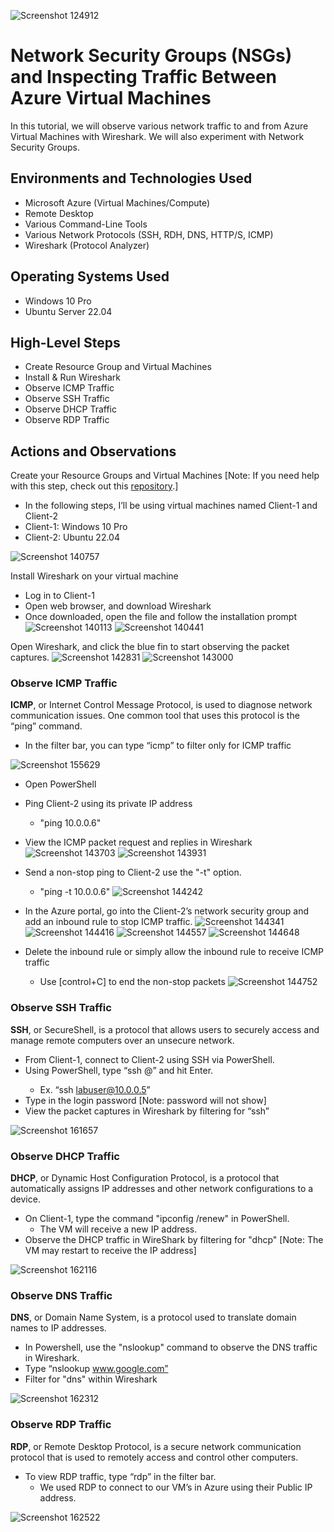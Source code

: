 <p align="center">

  ![Screenshot  124912](https://github.com/user-attachments/assets/bb64eb49-0e3b-4212-94a6-96115b2825fd)

</p>

<h1>Network Security Groups (NSGs) and Inspecting Traffic Between Azure Virtual Machines</h1>
In this tutorial, we will observe various network traffic to and from Azure Virtual Machines with Wireshark. We will also experiment with Network Security Groups. <br />

<h2>Environments and Technologies Used</h2>

- Microsoft Azure (Virtual Machines/Compute)
- Remote Desktop
- Various Command-Line Tools
- Various Network Protocols (SSH, RDH, DNS, HTTP/S, ICMP)
- Wireshark (Protocol Analyzer)

<h2>Operating Systems Used </h2>

- Windows 10 Pro
- Ubuntu Server 22.04

<h2>High-Level Steps</h2>

- Create Resource Group and Virtual Machines
- Install & Run Wireshark
- Observe ICMP Traffic
- Observe SSH Traffic
- Observe DHCP Traffic
- Observe RDP Traffic

<h2>Actions and Observations</h2>

Create your Resource Groups and Virtual Machines [Note: If you need help with this step, check out this [repository](https://github.com/Princess-A1/virtual-machine).]
- In the following steps, I’ll be using virtual machines named Client-1 and Client-2
- Client-1: Windows 10 Pro
- Client-2: Ubuntu 22.04

![Screenshot 140757](https://github.com/user-attachments/assets/e0a0f451-e48d-4592-9c61-9bb5f2192aa4)


Install Wireshark on your virtual machine
- Log in to Client-1
- Open web browser, and download Wireshark
- Once downloaded, open the file and follow the installation prompt
![Screenshot 140113](https://github.com/user-attachments/assets/628842f9-f891-4663-9fad-2f110a142644)
![Screenshot 140441](https://github.com/user-attachments/assets/562d787e-b553-49f5-9dc7-a30f414504ef)


Open Wireshark, and click the blue fin to start observing the packet captures.
![Screenshot 142831](https://github.com/user-attachments/assets/c6251901-f87d-4ec2-80a3-aff22b78f0a4)
![Screenshot 143000](https://github.com/user-attachments/assets/8be0e8f2-f08d-48da-98f6-2c961a92c9a3)


<h3>Observe ICMP Traffic</h3>

**ICMP**, or Internet Control Message Protocol, is used to diagnose network communication issues. One common tool that uses this protocol is the “ping” command.
- In the filter bar, you can type “icmp” to filter only for ICMP traffic 

![Screenshot 155629](https://github.com/user-attachments/assets/4f160c2a-a827-4061-a0d8-7dde211d5e65)

- Open PowerShell
- Ping Client-2 using its private IP address
  - "ping 10.0.0.6"
- View the ICMP packet request and replies in Wireshark
![Screenshot 143703](https://github.com/user-attachments/assets/f877f2ab-c6e3-45be-a369-74db75f30832)
![Screenshot 143931](https://github.com/user-attachments/assets/b2f432f0-32fc-4d11-a49b-ec5473edf802)



- Send a non-stop ping to Client-2 use the "-t" option.
  - "ping -t 10.0.0.6"
 ![Screenshot 144242](https://github.com/user-attachments/assets/eb6d126f-7e11-4592-98c5-59a13edce6a3)



- In the Azure portal, go into the Client-2’s network security group and add an inbound rule to stop ICMP traffic.
![Screenshot 144341](https://github.com/user-attachments/assets/ab3c8052-cff5-44c9-a955-b44d01374527)
![Screenshot 144416](https://github.com/user-attachments/assets/a731ac3e-4df4-43fd-a91d-277819185160)
![Screenshot 144557](https://github.com/user-attachments/assets/65c9f9b4-e558-45d6-abfc-572333f44f5a)
![Screenshot  144648](https://github.com/user-attachments/assets/430f38a6-7249-4a97-963d-fa7fd88913b6)


- Delete the inbound rule or simply allow the inbound rule to receive ICMP traffic
  - Use [control+C] to end the non-stop packets 
![Screenshot  144752](https://github.com/user-attachments/assets/f8419d19-1045-4f13-b659-ce17dcdf4606)



<h3>Observe SSH Traffic</h3>

**SSH**, or SecureShell, is a protocol that allows users to securely access and manage remote computers over an unsecure network.
- From Client-1, connect to Client-2  using SSH via PowerShell. 
- Using PowerShell, type “ssh <username>@<IP-address>” and hit Enter. 
  - Ex. “ssh labuser@10.0.0.5”
- Type in the login password [Note: password will not show] 
- View the packet captures in Wireshark by filtering for “ssh”

![Screenshot 161657](https://github.com/user-attachments/assets/efbf4b40-f87b-4378-98b8-f394eea05535)


<h3>Observe DHCP Traffic</h3>

**DHCP**, or Dynamic Host Configuration Protocol, is a protocol that automatically assigns IP addresses and other network configurations to a device.
- On Client-1, type the command "ipconfig /renew" in PowerShell.
  - The VM will receive a new IP address. 
- Observe the DHCP traffic in WireShark by filtering for "dhcp" [Note: The VM may restart to receive the IP address]

![Screenshot 162116](https://github.com/user-attachments/assets/03ccc0c6-e57f-4d29-8f2e-cfd8c17d4955)


<h3>Observe DNS Traffic</h3>

**DNS**, or Domain Name System, is a protocol used to translate domain names to IP addresses.
- In Powershell, use the "nslookup" command to observe the DNS traffic in Wireshark. 
- Type “nslookup www.google.com”
- Filter for "dns" within Wireshark
  
![Screenshot 162312](https://github.com/user-attachments/assets/df6127db-6947-4a1b-bdbf-e9a246767a37)


<h3>Observe RDP Traffic</h3>

**RDP**, or Remote Desktop Protocol, is a secure network communication protocol that is used to remotely access and control other computers.
- To view RDP traffic, type “rdp” in the filter bar.
  - We used RDP to connect to our VM’s in Azure using their Public IP address.
 
![Screenshot 162522](https://github.com/user-attachments/assets/b4d25733-412a-4c7d-ab3a-0e650e825068)

